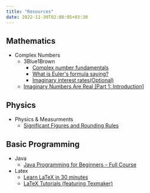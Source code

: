 ```yaml
---
title: "Resources"
date: 2022-11-30T02:08:05+03:30
---
```

## Mathematics

- Complex Numbers
  - 3Blue1Brown
    - [Complex number fundamentals](https://www.youtube.com/watch?v=5PcpBw5Hbwo&)
    - [What is Euler's formula saying?](https://www.youtube.com/watch?v=ZxYOEwM6Wbk&)
    - [Imaginary interest rates(Optional)](https://www.youtube.com/watch?v=IAEASE5GjdI&)
  - [Imaginary Numbers Are Real [Part 1: Introduction]](https://www.youtube.com/watch?v=T647CGsuOVU)

## Physics

- Physics & Measurments
  - [Significant Figures and Rounding Rules](https://www.angelfire.com/oh/cmulliss/)

## Basic Programming

- Java
  - [Java Programming for Beginners – Full Course](https://www.youtube.com/watch?v=A74TOX803D0)
- Latex
  - [Learn LaTeX in 30 minutes](https://www.overleaf.com/learn/latex/Learn_LaTeX_in_30_minutes)
  - [LaTeX Tutorials (featuring Texmaker)](https://youtube.com/playlist?list=PL1D4EAB31D3EBC449)
